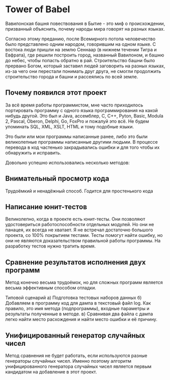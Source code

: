 ﻿Tower of Babel
==============

Вавилонская башня повествования в Бытие - это миф о происхождении, призванный объяснить, 
почему народы мира говорят на разных языках.

Согласно этому преданию, после Всемирного потопа человечество было представлено одним народом, говорившим на одном языке.
С востока люди пришли на землю Сеннаар (в нижнем течении Тигра и Евфрата), где решили построить город, названный 
Вавилоном, и башню до небес, чтобы попасть обратно в рай. 
Строительство башни было прервано Богом, который заставил людей заговорить на разных языках, из-за чего они 
перестали понимать друг друга, не смогли продолжить строительство города и башни и рассеялись по всей земле.

Почему появился этот проект
---------------------------

За всё время работы программистом, мне часто приходилось портировать программу 
с одного языка программирования на какой нибудь другой. 
Это был и Java, ассемблер, С, С++, Pyton, Basic, Modula 2, Pascal, Oberon, 
Delphi, Go, FoxPro и пожалуй это всё. 
Не будем упоминать SQL, XML, XSLT, HTML и тому подобные языки.

Это были или мои программы написанные ранее, либо это были великолепные 
программы написанные другими людьми.
В процессе перевода в код частенько закрадывались ошибки и для того 
чтобы их обнаружить и исправить.

Довольно успешно использовались несколько методов:

Внимательный просмотр кода
--------------------------

Трудоёмкий и ненадёжный способ.
Годится для простенького кода

Написание юнит-тестов
---------------------

Великолепно, когда в проекте есть юнит-тесты.
Они позволяют удостовериться работоспособности отдельных модулей.
Но они не панацея, их всегда не хватает. 
Я не  встречал достаточно большого проекта, со 100% покрытием тестами. 
Тесты помогут найти ошибку, но они не являются доказательством правильной работы программы.
На разработку тестов нужно тратить время.

Сравнение результатов исполнения двух программ
----------------------------------------------

Метод конечно весьма трудоёмок, но для сложных программ является весьма эффективным способом отладки.

Типовой сценарий
а) Подготовка тестовых наборов данных
б) Добавляем в программу код для дампа в текстовый файл log.
Как правило, это имя метода (подпрограммы), входные параметры и результаты полученные в методе.
в) Сравнивая два файла с дампа легко найти место расхождения и найти место ошибки и её причину.

Унифицированный генератор случайных чисел
-----------------------------------------

Метод сравнения не будет работать, если используются разные генераторы случайных чисел.
Именно поэтому алгоритм унифицированного генератора случайных чисел является 
первым кандидатом на добавление в этот проект.